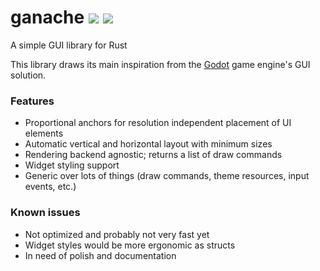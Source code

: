 # ganache [![](https://img.shields.io/crates/v/ganache.svg)](https://crates.io/crates/ganache) [![](https://docs.rs/ganache/badge.svg)](https://docs.rs/ganache)
A simple GUI library for Rust

This library draws its main inspiration from the [Godot](https://godotengine.org/) game engine's GUI solution.

### Features
* Proportional anchors for resolution independent placement of UI elements
* Automatic vertical and horizontal layout with minimum sizes
* Rendering backend agnostic; returns a list of draw commands
* Widget styling support
* Generic over lots of things (draw commands, theme resources, input events, etc.)

### Known issues
* Not optimized and probably not very fast yet
* Widget styles would be more ergonomic as structs
* In need of polish and documentation
